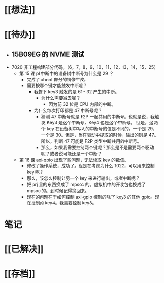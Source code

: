 # [[想法]]

# [[待办]]
- 15B09EG 的 NVME 测试
	- 
- 7020 非工程构建部分代码。（6，7，8，9，10，11，12，13，14，15，25）
	- 第 15 课 pl 中断中的设备树中断号为什么是 29 ？
		- 完成了 uboot 部分的镜像生成。
		- 需要按哪个键才能触发中断呢？
			- 我按下 key3 触发的是 61 - 32 产生的中断。
				- 为什么需要减去呢？
					- 因为前 32 位是 CPU 内部的中断。
			- 为什么每次打印都是 47 中断号呢？
				- 猜测 47 中断号就是 F2P 一起共用的中断号。也就是说，我触发 Key3 是这个中断号，Key4 也是这个中断号。 但是，这两个 key 在设备树中写入的中断号的值是不同的。一个是 29，一个是 30。但是，当在驱动中提取的时候，输出的则是 47。所以，判断 47 可能是 F2P 类型中断共用的中断号。
				- 那么，如果我需要控制两个键呢？那么是不是需要两个驱动呢？或者说可能还是一个中断？
	- 第 16 课 axi-gpio 出现了些问题，无法读取 key 的数值。
		- 修改了操作系统，成功了。但是在考虑为什么 1022，可以用来控制 key 呢？
		- 那么，该怎么控制让另一个 key 来进行输出，或者中断呢？
		- 把 prj 里的东西换成了 mpsoc 的。虚拟机中的开发包也换成了 mpsoc 的。到时候记得换回来。
		- 现在的问题在于如何控制 axi-gpio 控制的除了 key3 的其他 gpio。现在控制的 key4。我需要控制 key3。
# 笔记

# [[已解决]]

# [[存档]]